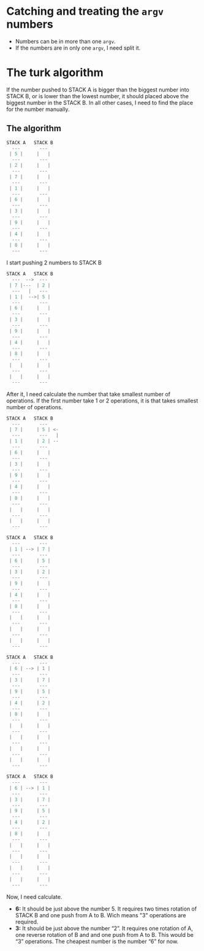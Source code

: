 # Catching and treating the `argv` numbers
- Numbers can be in more than one `argv`.
- If the numbers are in only one `argv`, I need split it.

# The turk algorithm

If the number pushed to STACK A is bigger than the biggest number into STACK B, or is lower than the lowest number, it should placed above the biggest number in the STACK B. In all other cases, I need to find the place for the number manually.

## The algorithm

```C
STACK A   STACK B
  ---       ---
 | 5 |     |   |
  ---       ---
 | 2 |     |   |
  ---       ---
 | 7 |     |   |
  ---       ---
 | 1 |     |   |
  ---       ---
 | 6 |     |   |
  ---       ---
 | 3 |     |   |
  ---       ---
 | 9 |     |   |
  ---       ---
 | 4 |     |   |
  ---       ---
 | 8 |     |   |
  ---       ---
 ```

I start pushing 2 numbers to STACK B

```C
STACK A   STACK B
  ---  -->  ---
 | 7 |---  | 2 |
  ---   |   ---
 | 1 |  -->| 5 |
  ---       ---
 | 6 |     |   |
  ---       ---
 | 3 |     |   |
  ---       ---
 | 9 |     |   |
  ---       ---
 | 4 |     |   |
  ---       ---
 | 8 |     |   |
  ---       ---
 |   |     |   |
  ---       ---
 |   |     |   |
  ---       ---
 ```

After it, I need calculate the number that take smallest number of operations. If the first number take 1 or 2 operations, it is that takes smallest number of operations.

```C
STACK A   STACK B
  ---       ---
 | 7 |     | 5 | <-
  ---       ---   |
 | 1 |     | 2 | --
  ---       ---
 | 6 |     |   |
  ---       ---
 | 3 |     |   |
  ---       ---
 | 9 |     |   |
  ---       ---
 | 4 |     |   |
  ---       ---
 | 8 |     |   |
  ---       ---
 |   |     |   |
  ---       ---
 |   |     |   |
  ---       ---
 ```
 
```C
STACK A   STACK B
  ---       ---
 | 1 | --> | 7 |
  ---       ---
 | 6 |     | 5 |
  ---       ---
 | 3 |     | 2 |
  ---       ---
 | 9 |     |   |
  ---       ---
 | 4 |     |   |
  ---       ---
 | 8 |     |   |
  ---       ---
 |   |     |   |
  ---       ---
 |   |     |   |
  ---       ---
 |   |     |   |
  ---       ---
 ```

```C
STACK A   STACK B
  ---       ---
 | 6 | --> | 1 |
  ---       ---
 | 3 |     | 7 |
  ---       ---
 | 9 |     | 5 |
  ---       ---
 | 4 |     | 2 |
  ---       ---
 | 8 |     |   |
  ---       ---
 |   |     |   |
  ---       ---
 |   |     |   |
  ---       ---
 |   |     |   |
  ---       ---
 |   |     |   |
  ---       ---
 ```

```C
STACK A   STACK B
  ---       ---
 | 6 | --> | 1 |
  ---       ---
 | 3 |     | 7 |
  ---       ---
 | 9 |     | 5 |
  ---       ---
 | 4 |     | 2 |
  ---       ---
 | 8 |     |   |
  ---       ---
 |   |     |   |
  ---       ---
 |   |     |   |
  ---       ---
 |   |     |   |
  ---       ---
 |   |     |   |
  ---       ---
 ```

Now, I need calculate.

- **6:** It should be just above the number 5. It requires two times rotation of STACK B and one push from A to B. Wich means "3" operations are required.
- **3:**  It should be just above the number “2”. It requires one rotation of A, one reverse rotation of B and and one push from A to B. This would be “3” operations. The cheapest number is the number “6” for now.